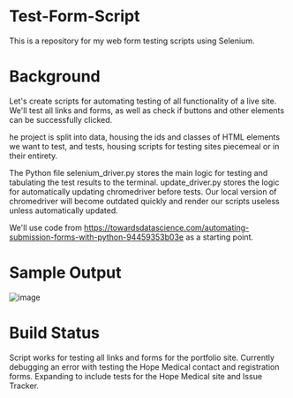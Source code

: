# Test-Form-Script
This is a repository for my web form testing scripts using Selenium.

# Background
Let's create scripts for automating testing of all functionality of a live site. We'll test all links and forms, as well as check if buttons and other elements can be successfully clicked. 

he project is split into data, housing the ids and classes of HTML elements we want to test, and tests, housing scripts for testing sites piecemeal or in their entirety.

The Python file selenium_driver.py stores the main logic for testing and tabulating the test results to the terminal. update_driver.py stores the logic for automatically updating chromedriver before tests. Our local version of chromedriver will become outdated quickly and render our scripts useless unless automatically updated.

We'll use code from https://towardsdatascience.com/automating-submission-forms-with-python-94459353b03e as a starting point.

# Sample Output

![image](https://user-images.githubusercontent.com/63432972/165655892-9c763900-d3b2-4278-bfb3-ac4dbe2b81a5.png)

# Build Status
Script works for testing all links and forms for the portfolio site. Currently debugging an error with testing the Hope Medical contact and registration forms. Expanding to include tests for the Hope Medical site and Issue Tracker.
